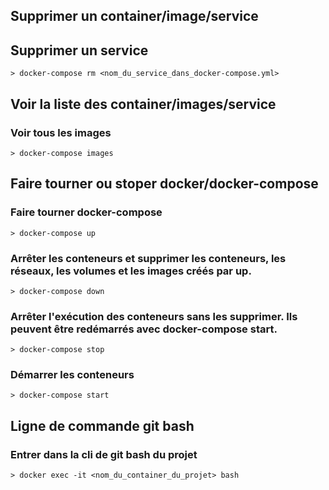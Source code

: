 
## Supprimer un container/image/service

## Supprimer un service

    > docker-compose rm <nom_du_service_dans_docker-compose.yml>








## Voir la liste des container/images/service

### Voir tous les images 

    > docker-compose images








## Faire tourner ou stoper docker/docker-compose

### Faire tourner docker-compose

    > docker-compose up

### Arrêter les conteneurs et supprimer les conteneurs, les réseaux, les volumes et les images créés par up.

    > docker-compose down

### Arrêter l'exécution des conteneurs sans les supprimer. Ils peuvent être redémarrés avec docker-compose start.

    > docker-compose stop

### Démarrer les conteneurs

    > docker-compose start








## Ligne de commande git bash

### Entrer dans la cli de git bash du projet

    > docker exec -it <nom_du_container_du_projet> bash

